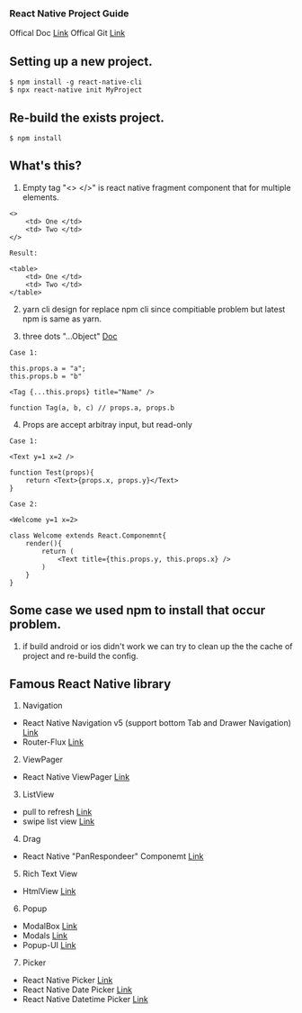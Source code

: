 ### React Native Project Guide

Offical Doc [Link](https://reactnative.dev/)
Offical Git [Link](https://github.com/facebook/react-native)

## Setting up a new project. 
```
$ npm install -g react-native-cli
$ npx react-native init MyProject
```

## Re-build the exists project.
```
$ npm install
```

## What's this?

1) Empty tag "<> </>" is react native fragment component that for multiple elements.
```
<>
    <td> One </td>
    <td> Two </td>
</>

Result:  

<table>
    <td> One </td>
    <td> Two </td>
</table>
```

2) yarn cli design for replace npm cli since compitiable problem but latest npm is same as yarn.

3) three dots "...Object" [Doc](https://developer.mozilla.org/en-US/docs/Web/JavaScript/Reference/Operators/Spread_syntax)
```
Case 1:

this.props.a = "a";
this.props.b = "b"

<Tag {...this.props} title="Name" />

function Tag(a, b, c) // props.a, props.b

```

4) Props are accept arbitray input, but read-only
```
Case 1:

<Text y=1 x=2 />

function Test(props){
    return <Text>{props.x, props.y}</Text>
}

Case 2:

<Welcome y=1 x=2>

class Welcome extends React.Componemnt{
    render(){
        return (
            <Text title={this.props.y, this.props.x} />
        )
    }
}
```


## Some case we used npm to install that occur problem.

1) if build android or ios didn't work we can try to clean up the the cache of project and re-build the config.

## Famous React Native library

1) Navigation
* React Native Navigation v5 (support bottom Tab and Drawer Navigation) [Link](https://reactnavigation.org/)
* Router-Flux [Link](https://github.com/aksonov/react-native-router-flux)

2) ViewPager
* React Native ViewPager [Link](https://github.com/callstack/react-native-viewpager)

3) ListView
* pull to refresh [Link](https://reactnative.dev/docs/refreshcontrol)
* swipe list view [Link](https://github.com/jemise111/react-native-swipe-list-view)

4) Drag
* React Native "PanRespondeer" Componemt [Link](https://reactnative.dev/docs/panresponder)

5) Rich Text View
* HtmlView [Link](https://github.com/jsdf/react-native-htmlview)

6) Popup
* ModalBox [Link](https://github.com/maxs15/react-native-modalbox)
* Modals [Link](https://github.com/jacklam718/react-native-modals)
* Popup-UI [Link](https://github.com/RafaelAugustoS/react-native-popup-ui)

7) Picker
* React Native Picker [Link](https://reactnative.dev/docs/picker)
* React Native Date Picker [Link](https://github.com/react-native-datetimepicker/datetimepicker)
* React Native Datetime Picker [Link](https://github.com/mmazzarolo/react-native-modal-datetime-picker)